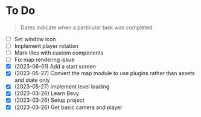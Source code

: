 # To Do

> Dates indicate when a particular task was completed

- [ ] Set window icon
- [ ] Implement player rotation
- [ ] Mark tiles with custom components
- [ ] Fix map rendering issue
- [x] (2023-06-01) Add a start screen
- [x] (2023-05-27) Convert the map module to use plugins rather than assets and state only
- [x] (2023-05-27) Implement level loading
- [x] (2023-03-26) Learn Bevy 
- [x] (2023-03-26) Setup project
- [x] (2023-03-26) Get basic camera and player
